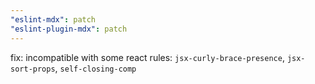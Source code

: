 ```yaml
---
"eslint-mdx": patch
"eslint-plugin-mdx": patch
---
```


fix: incompatible with some react rules: `jsx-curly-brace-presence`, `jsx-sort-props`, `self-closing-comp`
